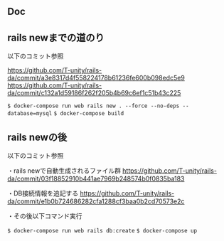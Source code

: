 ## Doc

## rails newまでの道のり

以下のコミット参照

https://github.com/T-unity/rails-da/commit/a3e8317d4f558224178b61236fe600b098edc5e9
https://github.com/T-unity/rails-da/commit/c132a1d59186f262f205b4b69c6ef1c51b43c225

`$ docker-compose run web rails new . --force --no-deps --database=mysql`
`$ docker-compose build`

 ## rails newの後

以下のコミット参照

・rails newで自動生成されるファイル群
https://github.com/T-unity/rails-da/commit/03f18852910b441ae7969b248574b0f0835ba183

・DB接続情報を追記する
https://github.com/T-unity/rails-da/commit/e1b0b724686282cfa1288cf3baa0b2cd70573e2c

・その後以下コマンド実行

`$ docker-compose run web rails db:create`
`$ docker-compose up`

